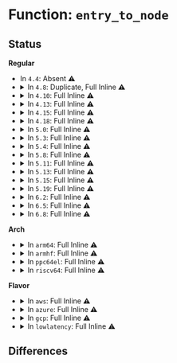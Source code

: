 # Function: <code>entry_to_node</code>

## Status
<b>Regular</b>
<ul>
<li>
In <code>4.4</code>: Absent ⚠️
</li>
<li>
<details>
<summary>In <code>4.8</code>: Duplicate, Full Inline ⚠️</summary>

**Collision:** Static Duplication

**Inline:** Full

**Transformation:** False

**Instances:**

```
In mm/filemap.c (ffffffff811a187e)
Location: include/linux/radix-tree.h:449
Inline: True
Inline callers:
  - mm/filemap.c:filemap_map_pages
  - mm/filemap.c:find_get_pages_tag
  - mm/filemap.c:find_get_pages_contig
  - mm/filemap.c:find_get_pages
  - mm/filemap.c:find_get_entries
```
```
In mm/shmem.c (ffffffff811bf708)
Location: include/linux/radix-tree.h:449
Inline: True
Inline callers:
  - mm/shmem.c:shmem_add_seals
  - mm/shmem.c:shmem_add_seals
  - mm/shmem.c:shmem_partial_swap_usage
```
```
In mm/backing-dev.c (ffffffff811c8cde)
Location: include/linux/radix-tree.h:449
Inline: True
Inline callers:
  - mm/backing-dev.c:bdi_unregister
```
```
In mm/khugepaged.c (ffffffff8121c82a)
Location: include/linux/radix-tree.h:449
Inline: True
Inline callers:
  - mm/khugepaged.c:khugepaged
  - mm/khugepaged.c:collapse_shmem
  - mm/khugepaged.c:collapse_shmem
```
```
In fs/fs-writeback.c (ffffffff812623a8)
Location: include/linux/radix-tree.h:449
Inline: True
Inline callers:
  - fs/fs-writeback.c:inode_switch_wbs_work_fn
  - fs/fs-writeback.c:inode_switch_wbs_work_fn
```
```
In lib/radix-tree.c (ffffffff81435985)
Location: include/linux/radix-tree.h:449
Inline: True
Inline callers:
  - lib/radix-tree.c:__radix_tree_delete_node
  - lib/radix-tree.c:__radix_tree_delete_node
  - lib/radix-tree.c:__radix_tree_delete_node
  - lib/radix-tree.c:radix_tree_locate_item
  - lib/radix-tree.c:radix_tree_locate_item
  - lib/radix-tree.c:radix_tree_gang_lookup_tag_slot
  - lib/radix-tree.c:radix_tree_gang_lookup_tag
  - lib/radix-tree.c:radix_tree_gang_lookup_slot
  - lib/radix-tree.c:radix_tree_gang_lookup
  - lib/radix-tree.c:radix_tree_range_tag_if_tagged
  - lib/radix-tree.c:radix_tree_range_tag_if_tagged
  - lib/radix-tree.c:radix_tree_range_tag_if_tagged
  - lib/radix-tree.c:radix_tree_range_tag_if_tagged
  - lib/radix-tree.c:radix_tree_next_chunk
  - lib/radix-tree.c:radix_tree_next_chunk
  - lib/radix-tree.c:radix_tree_next_chunk
  - lib/radix-tree.c:radix_tree_tag_clear
  - lib/radix-tree.c:radix_tree_tag_clear
  - lib/radix-tree.c:radix_tree_tag_clear
  - lib/radix-tree.c:radix_tree_tag_set
  - lib/radix-tree.c:radix_tree_tag_set
  - lib/radix-tree.c:radix_tree_tag_set
  - lib/radix-tree.c:__radix_tree_lookup
  - lib/radix-tree.c:__radix_tree_lookup
  - lib/radix-tree.c:__radix_tree_lookup
  - lib/radix-tree.c:__radix_tree_create
  - lib/radix-tree.c:__radix_tree_create
  - lib/radix-tree.c:__radix_tree_create
  - lib/radix-tree.c:__radix_tree_create
```
</details>
</li>
<li>
<details>
<summary>In <code>4.10</code>: Full Inline ⚠️</summary>

**Collision:** Unique Static

**Inline:** Full

**Transformation:** False

**Instances:**

```
In lib/radix-tree.c (ffffffff81450a68)
Location: lib/radix-tree.c:72
Inline: True
Inline callers:
  - lib/radix-tree.c:radix_tree_next_chunk
  - lib/radix-tree.c:radix_tree_next_chunk
  - lib/radix-tree.c:radix_tree_next_chunk
  - lib/radix-tree.c:__radix_tree_next_slot
  - lib/radix-tree.c:radix_tree_tag_clear
  - lib/radix-tree.c:radix_tree_tag_clear
  - lib/radix-tree.c:radix_tree_tag_clear
  - lib/radix-tree.c:radix_tree_tag_set
  - lib/radix-tree.c:radix_tree_tag_set
  - lib/radix-tree.c:radix_tree_tag_set
  - lib/radix-tree.c:__radix_tree_lookup
  - lib/radix-tree.c:__radix_tree_lookup
  - lib/radix-tree.c:__radix_tree_lookup
  - lib/radix-tree.c:radix_tree_free_nodes
  - lib/radix-tree.c:radix_tree_free_nodes
  - lib/radix-tree.c:__radix_tree_create
  - lib/radix-tree.c:__radix_tree_create
  - lib/radix-tree.c:__radix_tree_create
  - lib/radix-tree.c:__radix_tree_create
  - lib/radix-tree.c:delete_node
  - lib/radix-tree.c:delete_node
  - lib/radix-tree.c:delete_node
```
</details>
</li>
<li>
<details>
<summary>In <code>4.13</code>: Full Inline ⚠️</summary>

**Collision:** Unique Static

**Inline:** Full

**Transformation:** False

**Instances:**

```
In lib/radix-tree.c (ffffffff818f2b73)
Location: lib/radix-tree.c:90
Inline: True
Inline callers:
  - lib/radix-tree.c:idr_get_free
  - lib/radix-tree.c:idr_get_free
  - lib/radix-tree.c:idr_get_free
  - lib/radix-tree.c:radix_tree_next_chunk
  - lib/radix-tree.c:radix_tree_next_chunk
  - lib/radix-tree.c:radix_tree_next_chunk
  - lib/radix-tree.c:__radix_tree_next_slot
  - lib/radix-tree.c:radix_tree_tag_clear
  - lib/radix-tree.c:radix_tree_tag_clear
  - lib/radix-tree.c:radix_tree_tag_clear
  - lib/radix-tree.c:radix_tree_tag_set
  - lib/radix-tree.c:radix_tree_tag_set
  - lib/radix-tree.c:radix_tree_tag_set
  - lib/radix-tree.c:__radix_tree_lookup
  - lib/radix-tree.c:__radix_tree_lookup
  - lib/radix-tree.c:__radix_tree_lookup
  - lib/radix-tree.c:radix_tree_free_nodes
  - lib/radix-tree.c:radix_tree_free_nodes
  - lib/radix-tree.c:__radix_tree_create
  - lib/radix-tree.c:__radix_tree_create
  - lib/radix-tree.c:__radix_tree_create
  - lib/radix-tree.c:delete_node
  - lib/radix-tree.c:delete_node
  - lib/radix-tree.c:radix_tree_extend
```
</details>
</li>
<li>
<details>
<summary>In <code>4.15</code>: Full Inline ⚠️</summary>

**Collision:** Unique Static

**Inline:** Full

**Transformation:** False

**Instances:**

```
In lib/radix-tree.c (ffffffff81978fdd)
Location: lib/radix-tree.c:90
Inline: True
Inline callers:
  - lib/radix-tree.c:idr_get_free_cmn
  - lib/radix-tree.c:idr_get_free_cmn
  - lib/radix-tree.c:idr_get_free_cmn
  - lib/radix-tree.c:radix_tree_next_chunk
  - lib/radix-tree.c:radix_tree_next_chunk
  - lib/radix-tree.c:radix_tree_next_chunk
  - lib/radix-tree.c:__radix_tree_next_slot
  - lib/radix-tree.c:radix_tree_tag_clear
  - lib/radix-tree.c:radix_tree_tag_clear
  - lib/radix-tree.c:radix_tree_tag_clear
  - lib/radix-tree.c:radix_tree_tag_set
  - lib/radix-tree.c:radix_tree_tag_set
  - lib/radix-tree.c:radix_tree_tag_set
  - lib/radix-tree.c:__radix_tree_lookup
  - lib/radix-tree.c:__radix_tree_lookup
  - lib/radix-tree.c:__radix_tree_lookup
  - lib/radix-tree.c:radix_tree_free_nodes
  - lib/radix-tree.c:radix_tree_free_nodes
  - lib/radix-tree.c:__radix_tree_create
  - lib/radix-tree.c:__radix_tree_create
  - lib/radix-tree.c:__radix_tree_create
  - lib/radix-tree.c:delete_node
  - lib/radix-tree.c:delete_node
  - lib/radix-tree.c:radix_tree_extend
```
</details>
</li>
<li>
<details>
<summary>In <code>4.18</code>: Full Inline ⚠️</summary>

**Collision:** Unique Static

**Inline:** Full

**Transformation:** False

**Instances:**

```
In lib/radix-tree.c (ffffffff819d568d)
Location: lib/radix-tree.c:91
Inline: True
Inline callers:
  - lib/radix-tree.c:idr_get_free
  - lib/radix-tree.c:idr_get_free
  - lib/radix-tree.c:idr_get_free
  - lib/radix-tree.c:radix_tree_next_chunk
  - lib/radix-tree.c:radix_tree_next_chunk
  - lib/radix-tree.c:radix_tree_next_chunk
  - lib/radix-tree.c:__radix_tree_next_slot
  - lib/radix-tree.c:radix_tree_tag_clear
  - lib/radix-tree.c:radix_tree_tag_clear
  - lib/radix-tree.c:radix_tree_tag_clear
  - lib/radix-tree.c:radix_tree_tag_set
  - lib/radix-tree.c:radix_tree_tag_set
  - lib/radix-tree.c:radix_tree_tag_set
  - lib/radix-tree.c:__radix_tree_lookup
  - lib/radix-tree.c:__radix_tree_lookup
  - lib/radix-tree.c:__radix_tree_lookup
  - lib/radix-tree.c:radix_tree_free_nodes
  - lib/radix-tree.c:radix_tree_free_nodes
  - lib/radix-tree.c:__radix_tree_create
  - lib/radix-tree.c:__radix_tree_create
  - lib/radix-tree.c:__radix_tree_create
  - lib/radix-tree.c:delete_node
  - lib/radix-tree.c:delete_node
  - lib/radix-tree.c:radix_tree_extend
```
</details>
</li>
<li>
<details>
<summary>In <code>5.0</code>: Full Inline ⚠️</summary>

**Collision:** Unique Static

**Inline:** Full

**Transformation:** False

**Instances:**

```
In lib/radix-tree.c (ffffffff81a0ce25)
Location: lib/radix-tree.c:89
Inline: True
Inline callers:
  - lib/radix-tree.c:idr_destroy
  - lib/radix-tree.c:idr_destroy
  - lib/radix-tree.c:idr_get_free
  - lib/radix-tree.c:idr_get_free
  - lib/radix-tree.c:radix_tree_next_chunk
  - lib/radix-tree.c:radix_tree_next_chunk
  - lib/radix-tree.c:radix_tree_tag_clear
  - lib/radix-tree.c:radix_tree_tag_clear
  - lib/radix-tree.c:radix_tree_tag_set
  - lib/radix-tree.c:radix_tree_tag_set
  - lib/radix-tree.c:__radix_tree_lookup
  - lib/radix-tree.c:__radix_tree_lookup
  - lib/radix-tree.c:radix_tree_insert
  - lib/radix-tree.c:radix_tree_insert
  - lib/radix-tree.c:delete_node
  - lib/radix-tree.c:delete_node
  - lib/radix-tree.c:radix_tree_extend
```
</details>
</li>
<li>
<details>
<summary>In <code>5.3</code>: Full Inline ⚠️</summary>

**Collision:** Unique Static

**Inline:** Full

**Transformation:** False

**Instances:**

```
In lib/radix-tree.c (ffffffff81a7c78d)
Location: lib/radix-tree.c:76
Inline: True
Inline callers:
  - lib/radix-tree.c:idr_destroy
  - lib/radix-tree.c:idr_destroy
  - lib/radix-tree.c:idr_get_free
  - lib/radix-tree.c:idr_get_free
  - lib/radix-tree.c:radix_tree_next_chunk
  - lib/radix-tree.c:radix_tree_next_chunk
  - lib/radix-tree.c:radix_tree_tag_clear
  - lib/radix-tree.c:radix_tree_tag_clear
  - lib/radix-tree.c:radix_tree_tag_set
  - lib/radix-tree.c:radix_tree_tag_set
  - lib/radix-tree.c:__radix_tree_lookup
  - lib/radix-tree.c:__radix_tree_lookup
  - lib/radix-tree.c:radix_tree_insert
  - lib/radix-tree.c:radix_tree_insert
  - lib/radix-tree.c:delete_node
  - lib/radix-tree.c:delete_node
  - lib/radix-tree.c:radix_tree_extend
```
</details>
</li>
<li>
<details>
<summary>In <code>5.4</code>: Full Inline ⚠️</summary>

**Collision:** Unique Static

**Inline:** Full

**Transformation:** False

**Instances:**

```
In lib/radix-tree.c (ffffffff81ab3abd)
Location: lib/radix-tree.c:76
Inline: True
Inline callers:
  - lib/radix-tree.c:idr_destroy
  - lib/radix-tree.c:idr_destroy
  - lib/radix-tree.c:idr_get_free
  - lib/radix-tree.c:idr_get_free
  - lib/radix-tree.c:radix_tree_next_chunk
  - lib/radix-tree.c:radix_tree_next_chunk
  - lib/radix-tree.c:radix_tree_tag_clear
  - lib/radix-tree.c:radix_tree_tag_clear
  - lib/radix-tree.c:radix_tree_tag_set
  - lib/radix-tree.c:radix_tree_tag_set
  - lib/radix-tree.c:__radix_tree_lookup
  - lib/radix-tree.c:__radix_tree_lookup
  - lib/radix-tree.c:radix_tree_insert
  - lib/radix-tree.c:radix_tree_insert
  - lib/radix-tree.c:delete_node
  - lib/radix-tree.c:delete_node
  - lib/radix-tree.c:radix_tree_extend
```
</details>
</li>
<li>
<details>
<summary>In <code>5.8</code>: Full Inline ⚠️</summary>

**Collision:** Unique Static

**Inline:** Full

**Transformation:** False

**Instances:**

```
In lib/radix-tree.c (ffffffff815eeece)
Location: lib/radix-tree.c:68
Inline: True
Inline callers:
  - lib/radix-tree.c:idr_get_free
  - lib/radix-tree.c:idr_get_free
  - lib/radix-tree.c:radix_tree_next_chunk
  - lib/radix-tree.c:radix_tree_next_chunk
  - lib/radix-tree.c:radix_tree_tag_clear
  - lib/radix-tree.c:radix_tree_tag_clear
  - lib/radix-tree.c:radix_tree_tag_set
  - lib/radix-tree.c:radix_tree_tag_set
  - lib/radix-tree.c:__radix_tree_lookup
  - lib/radix-tree.c:__radix_tree_lookup
  - lib/radix-tree.c:radix_tree_free_nodes
  - lib/radix-tree.c:radix_tree_free_nodes
  - lib/radix-tree.c:__radix_tree_create
  - lib/radix-tree.c:__radix_tree_create
  - lib/radix-tree.c:delete_node
  - lib/radix-tree.c:delete_node
  - lib/radix-tree.c:radix_tree_extend
```
</details>
</li>
<li>
<details>
<summary>In <code>5.11</code>: Full Inline ⚠️</summary>

**Collision:** Unique Static

**Inline:** Full

**Transformation:** False

**Instances:**

```
In lib/radix-tree.c (ffffffff8161361e)
Location: lib/radix-tree.c:68
Inline: True
Inline callers:
  - lib/radix-tree.c:idr_get_free
  - lib/radix-tree.c:idr_get_free
  - lib/radix-tree.c:radix_tree_next_chunk
  - lib/radix-tree.c:radix_tree_next_chunk
  - lib/radix-tree.c:radix_tree_tag_clear
  - lib/radix-tree.c:radix_tree_tag_clear
  - lib/radix-tree.c:radix_tree_tag_set
  - lib/radix-tree.c:radix_tree_tag_set
  - lib/radix-tree.c:__radix_tree_lookup
  - lib/radix-tree.c:__radix_tree_lookup
  - lib/radix-tree.c:radix_tree_free_nodes
  - lib/radix-tree.c:radix_tree_free_nodes
  - lib/radix-tree.c:__radix_tree_create
  - lib/radix-tree.c:__radix_tree_create
  - lib/radix-tree.c:delete_node
  - lib/radix-tree.c:delete_node
  - lib/radix-tree.c:radix_tree_extend
```
</details>
</li>
<li>
<details>
<summary>In <code>5.13</code>: Full Inline ⚠️</summary>

**Collision:** Unique Static

**Inline:** Full

**Transformation:** False

**Instances:**

```
In lib/radix-tree.c (ffffffff815f598b)
Location: lib/radix-tree.c:68
Inline: True
Inline callers:
  - lib/radix-tree.c:idr_destroy
  - lib/radix-tree.c:idr_destroy
  - lib/radix-tree.c:idr_get_free
  - lib/radix-tree.c:idr_get_free
  - lib/radix-tree.c:radix_tree_next_chunk
  - lib/radix-tree.c:radix_tree_next_chunk
  - lib/radix-tree.c:radix_tree_tag_clear
  - lib/radix-tree.c:radix_tree_tag_clear
  - lib/radix-tree.c:radix_tree_tag_set
  - lib/radix-tree.c:radix_tree_tag_set
  - lib/radix-tree.c:__radix_tree_lookup
  - lib/radix-tree.c:__radix_tree_lookup
  - lib/radix-tree.c:radix_tree_insert
  - lib/radix-tree.c:radix_tree_insert
  - lib/radix-tree.c:delete_node
  - lib/radix-tree.c:delete_node
  - lib/radix-tree.c:radix_tree_extend
```
</details>
</li>
<li>
<details>
<summary>In <code>5.15</code>: Full Inline ⚠️</summary>

**Collision:** Unique Static

**Inline:** Full

**Transformation:** False

**Instances:**

```
In lib/radix-tree.c (ffffffff81662deb)
Location: lib/radix-tree.c:68
Inline: True
Inline callers:
  - lib/radix-tree.c:idr_destroy
  - lib/radix-tree.c:idr_destroy
  - lib/radix-tree.c:idr_get_free
  - lib/radix-tree.c:idr_get_free
  - lib/radix-tree.c:radix_tree_next_chunk
  - lib/radix-tree.c:radix_tree_next_chunk
  - lib/radix-tree.c:radix_tree_tag_clear
  - lib/radix-tree.c:radix_tree_tag_clear
  - lib/radix-tree.c:radix_tree_tag_set
  - lib/radix-tree.c:radix_tree_tag_set
  - lib/radix-tree.c:__radix_tree_lookup
  - lib/radix-tree.c:__radix_tree_lookup
  - lib/radix-tree.c:radix_tree_insert
  - lib/radix-tree.c:radix_tree_insert
  - lib/radix-tree.c:delete_node
  - lib/radix-tree.c:delete_node
  - lib/radix-tree.c:radix_tree_extend
```
</details>
</li>
<li>
<details>
<summary>In <code>5.19</code>: Full Inline ⚠️</summary>

**Collision:** Unique Static

**Inline:** Full

**Transformation:** False

**Instances:**

```
In lib/radix-tree.c (ffffffff8177cf67)
Location: lib/radix-tree.c:68
Inline: True
Inline callers:
  - lib/radix-tree.c:idr_destroy
  - lib/radix-tree.c:idr_destroy
  - lib/radix-tree.c:idr_get_free
  - lib/radix-tree.c:idr_get_free
  - lib/radix-tree.c:radix_tree_next_chunk
  - lib/radix-tree.c:radix_tree_next_chunk
  - lib/radix-tree.c:radix_tree_tag_get
  - lib/radix-tree.c:radix_tree_tag_get
  - lib/radix-tree.c:radix_tree_tag_clear
  - lib/radix-tree.c:radix_tree_tag_clear
  - lib/radix-tree.c:radix_tree_tag_set
  - lib/radix-tree.c:radix_tree_tag_set
  - lib/radix-tree.c:__radix_tree_lookup
  - lib/radix-tree.c:__radix_tree_lookup
  - lib/radix-tree.c:radix_tree_insert
  - lib/radix-tree.c:radix_tree_insert
  - lib/radix-tree.c:delete_node
  - lib/radix-tree.c:delete_node
  - lib/radix-tree.c:radix_tree_extend
```
</details>
</li>
<li>
<details>
<summary>In <code>6.2</code>: Full Inline ⚠️</summary>

**Collision:** Unique Static

**Inline:** Full

**Transformation:** False

**Instances:**

```
In lib/radix-tree.c (ffffffff82039817)
Location: lib/radix-tree.c:68
Inline: True
Inline callers:
  - lib/radix-tree.c:idr_destroy
  - lib/radix-tree.c:idr_destroy
  - lib/radix-tree.c:idr_get_free
  - lib/radix-tree.c:idr_get_free
  - lib/radix-tree.c:radix_tree_next_chunk
  - lib/radix-tree.c:radix_tree_next_chunk
  - lib/radix-tree.c:radix_tree_tag_get
  - lib/radix-tree.c:radix_tree_tag_get
  - lib/radix-tree.c:radix_tree_tag_clear
  - lib/radix-tree.c:radix_tree_tag_clear
  - lib/radix-tree.c:radix_tree_tag_set
  - lib/radix-tree.c:radix_tree_tag_set
  - lib/radix-tree.c:__radix_tree_lookup
  - lib/radix-tree.c:__radix_tree_lookup
  - lib/radix-tree.c:radix_tree_insert
  - lib/radix-tree.c:radix_tree_insert
  - lib/radix-tree.c:delete_node
  - lib/radix-tree.c:delete_node
  - lib/radix-tree.c:radix_tree_extend
```
</details>
</li>
<li>
<details>
<summary>In <code>6.5</code>: Full Inline ⚠️</summary>

**Collision:** Unique Static

**Inline:** Full

**Transformation:** False

**Instances:**

```
In lib/radix-tree.c (ffffffff820b7b37)
Location: lib/radix-tree.c:67
Inline: True
Inline callers:
  - lib/radix-tree.c:idr_destroy
  - lib/radix-tree.c:idr_destroy
  - lib/radix-tree.c:idr_get_free
  - lib/radix-tree.c:idr_get_free
  - lib/radix-tree.c:radix_tree_next_chunk
  - lib/radix-tree.c:radix_tree_next_chunk
  - lib/radix-tree.c:radix_tree_tag_get
  - lib/radix-tree.c:radix_tree_tag_get
  - lib/radix-tree.c:radix_tree_tag_clear
  - lib/radix-tree.c:radix_tree_tag_clear
  - lib/radix-tree.c:radix_tree_tag_set
  - lib/radix-tree.c:radix_tree_tag_set
  - lib/radix-tree.c:__radix_tree_lookup
  - lib/radix-tree.c:__radix_tree_lookup
  - lib/radix-tree.c:radix_tree_insert
  - lib/radix-tree.c:radix_tree_insert
  - lib/radix-tree.c:delete_node
  - lib/radix-tree.c:delete_node
  - lib/radix-tree.c:radix_tree_extend
```
</details>
</li>
<li>
<details>
<summary>In <code>6.8</code>: Full Inline ⚠️</summary>

**Collision:** Unique Static

**Inline:** Full

**Transformation:** False

**Instances:**

```
In lib/radix-tree.c (ffffffff82192447)
Location: lib/radix-tree.c:67
Inline: True
Inline callers:
  - lib/radix-tree.c:idr_destroy
  - lib/radix-tree.c:idr_destroy
  - lib/radix-tree.c:idr_get_free
  - lib/radix-tree.c:idr_get_free
  - lib/radix-tree.c:radix_tree_next_chunk
  - lib/radix-tree.c:radix_tree_next_chunk
  - lib/radix-tree.c:radix_tree_tag_get
  - lib/radix-tree.c:radix_tree_tag_get
  - lib/radix-tree.c:radix_tree_tag_clear
  - lib/radix-tree.c:radix_tree_tag_clear
  - lib/radix-tree.c:radix_tree_tag_set
  - lib/radix-tree.c:radix_tree_tag_set
  - lib/radix-tree.c:__radix_tree_lookup
  - lib/radix-tree.c:__radix_tree_lookup
  - lib/radix-tree.c:radix_tree_insert
  - lib/radix-tree.c:radix_tree_insert
  - lib/radix-tree.c:delete_node
  - lib/radix-tree.c:delete_node
  - lib/radix-tree.c:radix_tree_extend
```
</details>
</li>
</ul>
<b>Arch</b>
<ul>
<li>
<details>
<summary>In <code>arm64</code>: Full Inline ⚠️</summary>

**Collision:** Unique Static

**Inline:** Full

**Transformation:** False

**Instances:**

```
In lib/radix-tree.c (ffff800010d8d774)
Location: lib/radix-tree.c:76
Inline: True
Inline callers:
  - lib/radix-tree.c:idr_destroy
  - lib/radix-tree.c:idr_destroy
  - lib/radix-tree.c:idr_get_free
  - lib/radix-tree.c:idr_get_free
  - lib/radix-tree.c:radix_tree_next_chunk
  - lib/radix-tree.c:radix_tree_next_chunk
  - lib/radix-tree.c:radix_tree_tag_clear
  - lib/radix-tree.c:radix_tree_tag_clear
  - lib/radix-tree.c:radix_tree_tag_set
  - lib/radix-tree.c:radix_tree_tag_set
  - lib/radix-tree.c:__radix_tree_lookup
  - lib/radix-tree.c:__radix_tree_lookup
  - lib/radix-tree.c:radix_tree_insert
  - lib/radix-tree.c:radix_tree_insert
  - lib/radix-tree.c:delete_node
  - lib/radix-tree.c:delete_node
  - lib/radix-tree.c:radix_tree_extend
```
</details>
</li>
<li>
<details>
<summary>In <code>armhf</code>: Full Inline ⚠️</summary>

**Collision:** Unique Static

**Inline:** Full

**Transformation:** False

**Instances:**

```
In lib/radix-tree.c (c0e87d54)
Location: lib/radix-tree.c:76
Inline: True
Inline callers:
  - lib/radix-tree.c:idr_destroy
  - lib/radix-tree.c:idr_destroy
  - lib/radix-tree.c:idr_get_free
  - lib/radix-tree.c:idr_get_free
  - lib/radix-tree.c:radix_tree_next_chunk
  - lib/radix-tree.c:radix_tree_next_chunk
  - lib/radix-tree.c:radix_tree_tag_clear
  - lib/radix-tree.c:radix_tree_tag_clear
  - lib/radix-tree.c:radix_tree_tag_set
  - lib/radix-tree.c:radix_tree_tag_set
  - lib/radix-tree.c:__radix_tree_lookup
  - lib/radix-tree.c:__radix_tree_lookup
  - lib/radix-tree.c:radix_tree_insert
  - lib/radix-tree.c:radix_tree_insert
  - lib/radix-tree.c:delete_node
  - lib/radix-tree.c:delete_node
  - lib/radix-tree.c:radix_tree_extend
```
</details>
</li>
<li>
<details>
<summary>In <code>ppc64el</code>: Full Inline ⚠️</summary>

**Collision:** Unique Static

**Inline:** Full

**Transformation:** False

**Instances:**

```
In lib/radix-tree.c (c000000000ecfda0)
Location: lib/radix-tree.c:76
Inline: True
Inline callers:
  - lib/radix-tree.c:idr_destroy
  - lib/radix-tree.c:idr_destroy
  - lib/radix-tree.c:idr_get_free
  - lib/radix-tree.c:idr_get_free
  - lib/radix-tree.c:radix_tree_next_chunk
  - lib/radix-tree.c:radix_tree_next_chunk
  - lib/radix-tree.c:radix_tree_tag_clear
  - lib/radix-tree.c:radix_tree_tag_clear
  - lib/radix-tree.c:radix_tree_tag_set
  - lib/radix-tree.c:radix_tree_tag_set
  - lib/radix-tree.c:__radix_tree_lookup
  - lib/radix-tree.c:__radix_tree_lookup
  - lib/radix-tree.c:radix_tree_insert
  - lib/radix-tree.c:radix_tree_insert
  - lib/radix-tree.c:delete_node
  - lib/radix-tree.c:delete_node
  - lib/radix-tree.c:radix_tree_extend
```
</details>
</li>
<li>
<details>
<summary>In <code>riscv64</code>: Full Inline ⚠️</summary>

**Collision:** Unique Static

**Inline:** Full

**Transformation:** False

**Instances:**

```
In lib/radix-tree.c (ffffffe0008b69ee)
Location: lib/radix-tree.c:76
Inline: True
Inline callers:
  - lib/radix-tree.c:idr_destroy
  - lib/radix-tree.c:idr_destroy
  - lib/radix-tree.c:idr_get_free
  - lib/radix-tree.c:idr_get_free
  - lib/radix-tree.c:radix_tree_next_chunk
  - lib/radix-tree.c:radix_tree_next_chunk
  - lib/radix-tree.c:radix_tree_tag_clear
  - lib/radix-tree.c:radix_tree_tag_clear
  - lib/radix-tree.c:radix_tree_tag_set
  - lib/radix-tree.c:radix_tree_tag_set
  - lib/radix-tree.c:__radix_tree_lookup
  - lib/radix-tree.c:__radix_tree_lookup
  - lib/radix-tree.c:radix_tree_insert
  - lib/radix-tree.c:radix_tree_insert
  - lib/radix-tree.c:delete_node
  - lib/radix-tree.c:delete_node
  - lib/radix-tree.c:radix_tree_extend
```
</details>
</li>
</ul>
<b>Flavor</b>
<ul>
<li>
<details>
<summary>In <code>aws</code>: Full Inline ⚠️</summary>

**Collision:** Unique Static

**Inline:** Full

**Transformation:** False

**Instances:**

```
In lib/radix-tree.c (ffffffff81a5290d)
Location: lib/radix-tree.c:76
Inline: True
Inline callers:
  - lib/radix-tree.c:idr_destroy
  - lib/radix-tree.c:idr_destroy
  - lib/radix-tree.c:idr_get_free
  - lib/radix-tree.c:idr_get_free
  - lib/radix-tree.c:radix_tree_next_chunk
  - lib/radix-tree.c:radix_tree_next_chunk
  - lib/radix-tree.c:radix_tree_tag_clear
  - lib/radix-tree.c:radix_tree_tag_clear
  - lib/radix-tree.c:radix_tree_tag_set
  - lib/radix-tree.c:radix_tree_tag_set
  - lib/radix-tree.c:__radix_tree_lookup
  - lib/radix-tree.c:__radix_tree_lookup
  - lib/radix-tree.c:radix_tree_insert
  - lib/radix-tree.c:radix_tree_insert
  - lib/radix-tree.c:delete_node
  - lib/radix-tree.c:delete_node
  - lib/radix-tree.c:radix_tree_extend
```
</details>
</li>
<li>
<details>
<summary>In <code>azure</code>: Full Inline ⚠️</summary>

**Collision:** Unique Static

**Inline:** Full

**Transformation:** False

**Instances:**

```
In lib/radix-tree.c (ffffffff81a0fa0d)
Location: lib/radix-tree.c:76
Inline: True
Inline callers:
  - lib/radix-tree.c:idr_destroy
  - lib/radix-tree.c:idr_destroy
  - lib/radix-tree.c:idr_get_free
  - lib/radix-tree.c:idr_get_free
  - lib/radix-tree.c:radix_tree_next_chunk
  - lib/radix-tree.c:radix_tree_next_chunk
  - lib/radix-tree.c:radix_tree_tag_clear
  - lib/radix-tree.c:radix_tree_tag_clear
  - lib/radix-tree.c:radix_tree_tag_set
  - lib/radix-tree.c:radix_tree_tag_set
  - lib/radix-tree.c:__radix_tree_lookup
  - lib/radix-tree.c:__radix_tree_lookup
  - lib/radix-tree.c:radix_tree_insert
  - lib/radix-tree.c:radix_tree_insert
  - lib/radix-tree.c:delete_node
  - lib/radix-tree.c:delete_node
  - lib/radix-tree.c:radix_tree_extend
```
</details>
</li>
<li>
<details>
<summary>In <code>gcp</code>: Full Inline ⚠️</summary>

**Collision:** Unique Static

**Inline:** Full

**Transformation:** False

**Instances:**

```
In lib/radix-tree.c (ffffffff81abecfd)
Location: lib/radix-tree.c:76
Inline: True
Inline callers:
  - lib/radix-tree.c:idr_destroy
  - lib/radix-tree.c:idr_destroy
  - lib/radix-tree.c:idr_get_free
  - lib/radix-tree.c:idr_get_free
  - lib/radix-tree.c:radix_tree_next_chunk
  - lib/radix-tree.c:radix_tree_next_chunk
  - lib/radix-tree.c:radix_tree_tag_clear
  - lib/radix-tree.c:radix_tree_tag_clear
  - lib/radix-tree.c:radix_tree_tag_set
  - lib/radix-tree.c:radix_tree_tag_set
  - lib/radix-tree.c:__radix_tree_lookup
  - lib/radix-tree.c:__radix_tree_lookup
  - lib/radix-tree.c:radix_tree_insert
  - lib/radix-tree.c:radix_tree_insert
  - lib/radix-tree.c:delete_node
  - lib/radix-tree.c:delete_node
  - lib/radix-tree.c:radix_tree_extend
```
</details>
</li>
<li>
<details>
<summary>In <code>lowlatency</code>: Full Inline ⚠️</summary>

**Collision:** Unique Static

**Inline:** Full

**Transformation:** False

**Instances:**

```
In lib/radix-tree.c (ffffffff81acb1bd)
Location: lib/radix-tree.c:76
Inline: True
Inline callers:
  - lib/radix-tree.c:idr_destroy
  - lib/radix-tree.c:idr_destroy
  - lib/radix-tree.c:idr_get_free
  - lib/radix-tree.c:idr_get_free
  - lib/radix-tree.c:radix_tree_next_chunk
  - lib/radix-tree.c:radix_tree_next_chunk
  - lib/radix-tree.c:radix_tree_tag_clear
  - lib/radix-tree.c:radix_tree_tag_clear
  - lib/radix-tree.c:radix_tree_tag_set
  - lib/radix-tree.c:radix_tree_tag_set
  - lib/radix-tree.c:__radix_tree_lookup
  - lib/radix-tree.c:__radix_tree_lookup
  - lib/radix-tree.c:radix_tree_insert
  - lib/radix-tree.c:radix_tree_insert
  - lib/radix-tree.c:delete_node
  - lib/radix-tree.c:delete_node
  - lib/radix-tree.c:radix_tree_extend
```
</details>
</li>
</ul>

## Differences
